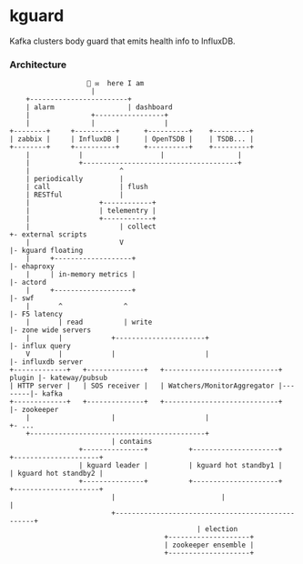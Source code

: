 # kguard

Kafka clusters body guard that emits health info to InfluxDB.

### Architecture

    
                       👥 ✉  here I am
                        |              
        +------------------------+
        | alarm                  | dashboard
        |               +-----------------+
        |               |                 |
    +--------+     +----------+      +----------+    +---------+
    | zabbix |     | InfluxDB |      | OpenTSDB |    | TSDB... |
    +--------+     +----------+      +----------+    +---------+
        |            |                   |                  |
        |            +--------------------------------------+
        |                      ^
        | periodically         |
        | call                 | flush
        | RESTful              |
        |                 +------------+
        |                 | telementry |
        |                 +------------+
        |                      | collect                                       +- external scripts
        |                      V                                               |- kguard floating
        |     +-------------------+                                            |- ehaproxy
        |     | in-memory metrics |                                            |- actord
        |     +-------------------+                                            |- swf
        |       ^               ^                                              |- F5 latency
        |       | read          | write                                        |- zone wide servers
        |       |            +----------------------+                          |- influx query
        V       |            |                      |                          |- influxdb server
    +-------------+   +--------------+   +----------------------------+ plugin |- kateway/pubsub
    | HTTP server |   | SOS receiver |   | Watchers/MonitorAggregator |--------|- kafka
    +-------------+   +--------------+   +----------------------------+        |- zookeeper 
        |                    |                      |                          +- ...
        +-------------------------------------------+
                             | contains
                     +---------------+          +---------------------+     +---------------------+
                     | kguard leader |          | kguard hot standby1 |     | kguard hot standby2 | 
                     +---------------+          +---------------------+     +---------------------+
                             |                          |                       |
                             +--------------------------------------------------+
                                                  | election
                                          +--------------------+
                                          | zookeeper ensemble |
                                          +--------------------+

